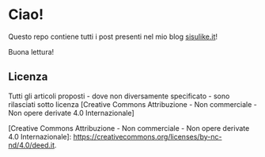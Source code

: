 # Ciao!

Questo repo contiene tutti i post presenti nel mio blog [sisulike.it]!

Buona lettura!

## Licenza
Tutti gli articoli proposti - dove non diversamente specificato - sono rilasciati sotto licenza [Creative Commons Attribuzione - Non commerciale - Non opere derivate 4.0 Internazionale]

[sisulike.it]:<https://www.sisulike.it/>
[Creative Commons Attribuzione - Non commerciale - Non opere derivate 4.0 Internazionale]: <https://creativecommons.org/licenses/by-nc-nd/4.0/deed.it>.